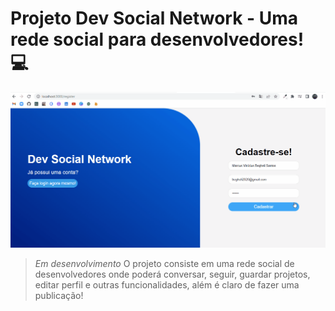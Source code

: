 # Projeto Dev Social Network - Uma rede social para desenvolvedores! 💻

<img src="./src/assets/previaredesocial.gif"/>

>*Em desenvolvimento*
> O projeto consiste em uma rede social de desenvolvedores onde poderá conversar, seguir, guardar projetos, editar perfil e outras funcionalidades, além é claro de fazer uma publicação!
